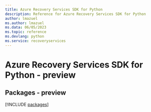 ```yaml
---
title: Azure Recovery Services SDK for Python
description: Reference for Azure Recovery Services SDK for Python
author: lmazuel
ms.author: lmazuel
ms.data: 06/05/2023
ms.topic: reference
ms.devlang: python
ms.service: recoveryservices
---
```

# Azure Recovery Services SDK for Python - preview
## Packages - preview
[!INCLUDE [packages](recovery-services-index.md)]